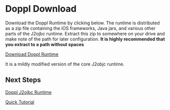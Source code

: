# Doppl Download

<script>
function captureEvent()
  {
    ga('send', 'event', 'runtime', 'download', 'v2.0.1');
  }
</script>

Download the Doppl Runtime by clicking below. The runtime is distributed as a zip file containing the iOS frameworks, Java jars, and various other parts of the J2ojbc runtime. Extract this zip to somewhere on your drive and make note of the path for later configuration. **It is highly recommended that you extract to a path without spaces**

<a class="bright_button" href="http://dopplmaven.s3-website-us-east-1.amazonaws.com/doppldist.zip" onclick="captureEvent()">Download Doppl Runtime</a>

It is a mildly modified version of the core J2objc runtime.

## Next Steps

[Doppl J2ojbc Runtime](docs/dopplj2objc.html)

[Quick Tutorial](docs/quicktutorial.html)

